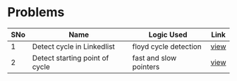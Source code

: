 # Problems

SNo | Name | Logic Used | Link |
----|------|------------|------|
1 | Detect cycle in Linkedlist | floyd cycle detection | [view](detect_cycle_list.cpp)
2 | Detect starting point of cycle | fast and slow pointers | [view](cycle_start.cpp)